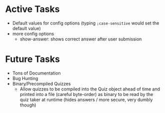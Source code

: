 # Active Tasks
- Default values for config options (typing `;case-sensitive` would set the default value)
- more config options
    - show-answer: shows correct answer after user submission

# Future Tasks
- Tons of Documentation
- Bug Hunting
- Binary/Precompiled Quizzes
    - Allow quizzes to be compiled into the Quiz object ahead of time and 
    printed into a file (careful byte-order) as binary to be read by the
    quiz taker at runtime (hides answers / more secure, very dumbly though)
